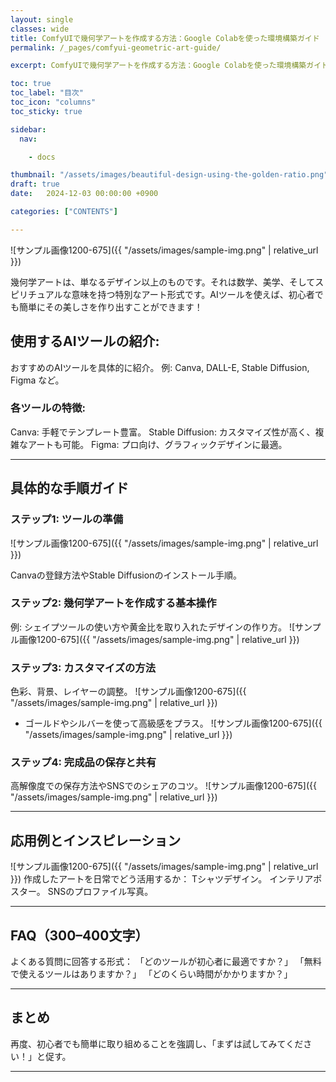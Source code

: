 ```yaml
---
layout: single
classes: wide
title: ComfyUIで幾何学アートを作成する方法：Google Colabを使った環境構築ガイド
permalink: /_pages/comfyui-geometric-art-guide/

excerpt: ComfyUIで幾何学アートを作成する方法：Google Colabを使った環境構築ガイド

toc: true
toc_label: "目次"
toc_icon: "columns"
toc_sticky: true

sidebar:
  nav:

    - docs

thumbnail: "/assets/images/beautiful-design-using-the-golden-ratio.png"
draft: true
date:   2024-12-03 00:00:00 +0900

categories: ["CONTENTS"]

---
```


![サンプル画像1200-675]({{ "/assets/images/sample-img.png" | relative_url }})

幾何学アートは、単なるデザイン以上のものです。それは数学、美学、そしてスピリチュアルな意味を持つ特別なアート形式です。AIツールを使えば、初心者でも簡単にその美しさを作り出すことができます！

## 使用するAIツールの紹介:
おすすめのAIツールを具体的に紹介。
例: Canva, DALL-E, Stable Diffusion, Figma など。

### 各ツールの特徴:
Canva: 手軽でテンプレート豊富。
Stable Diffusion: カスタマイズ性が高く、複雑なアートも可能。
Figma: プロ向け、グラフィックデザインに最適。

---

## 具体的な手順ガイド

### ステップ1: ツールの準備

![サンプル画像1200-675]({{ "/assets/images/sample-img.png" | relative_url }})

Canvaの登録方法やStable Diffusionのインストール手順。

### ステップ2: 幾何学アートを作成する基本操作
例: シェイプツールの使い方や黄金比を取り入れたデザインの作り方。
![サンプル画像1200-675]({{ "/assets/images/sample-img.png" | relative_url }})


### ステップ3: カスタマイズの方法
色彩、背景、レイヤーの調整。
![サンプル画像1200-675]({{ "/assets/images/sample-img.png" | relative_url }})

- ゴールドやシルバーを使って高級感をプラス。
![サンプル画像1200-675]({{ "/assets/images/sample-img.png" | relative_url }})

### ステップ4: 完成品の保存と共有
高解像度での保存方法やSNSでのシェアのコツ。
![サンプル画像1200-675]({{ "/assets/images/sample-img.png" | relative_url }})

---

## 応用例とインスピレーション

  ![サンプル画像1200-675]({{ "/assets/images/sample-img.png" | relative_url }})
作成したアートを日常でどう活用するか：
Tシャツデザイン。
インテリアポスター。
SNSのプロファイル写真。

---

## FAQ（300–400文字）

よくある質問に回答する形式：
「どのツールが初心者に最適ですか？」
「無料で使えるツールはありますか？」
「どのくらい時間がかかりますか？」


---
## まとめ

再度、初心者でも簡単に取り組めることを強調し、「まずは試してみてください！」と促す。

---
